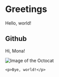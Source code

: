 # Greetings
Hello, world!

## Github
Hi, Mona!




![Image of the Octocat](https://myoctocat.com/assets/images/base-octocat.svg)

```
<p>Bye, world!</p>
```
